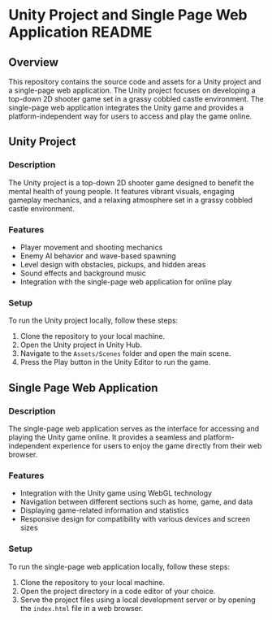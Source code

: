 # Unity Project and Single Page Web Application README

## Overview

This repository contains the source code and assets for a Unity project and a single-page web application. The Unity project focuses on developing a top-down 2D shooter game set in a grassy cobbled castle environment. The single-page web application integrates the Unity game and provides a platform-independent way for users to access and play the game online.

## Unity Project

### Description

The Unity project is a top-down 2D shooter game designed to benefit the mental health of young people. It features vibrant visuals, engaging gameplay mechanics, and a relaxing atmosphere set in a grassy cobbled castle environment.

### Features

- Player movement and shooting mechanics
- Enemy AI behavior and wave-based spawning
- Level design with obstacles, pickups, and hidden areas
- Sound effects and background music
- Integration with the single-page web application for online play

### Setup

To run the Unity project locally, follow these steps:

1. Clone the repository to your local machine.
2. Open the Unity project in Unity Hub.
3. Navigate to the `Assets/Scenes` folder and open the main scene.
4. Press the Play button in the Unity Editor to run the game.

## Single Page Web Application

### Description

The single-page web application serves as the interface for accessing and playing the Unity game online. It provides a seamless and platform-independent experience for users to enjoy the game directly from their web browser.

### Features

- Integration with the Unity game using WebGL technology
- Navigation between different sections such as home, game, and data
- Displaying game-related information and statistics
- Responsive design for compatibility with various devices and screen sizes

### Setup

To run the single-page web application locally, follow these steps:

1. Clone the repository to your local machine.
2. Open the project directory in a code editor of your choice.
3. Serve the project files using a local development server or by opening the `index.html` file in a web browser.
